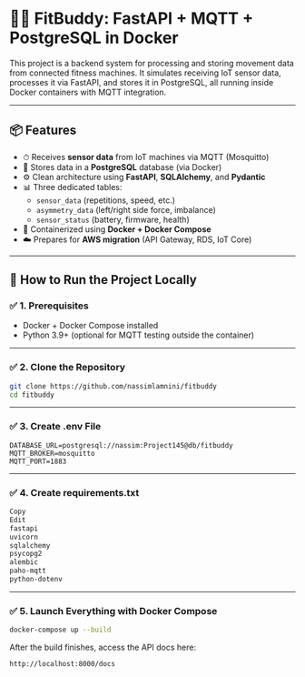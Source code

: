 # 🏋️‍♂️ FitBuddy: FastAPI + MQTT + PostgreSQL in Docker

This project is a backend system for processing and storing movement data from connected fitness machines. It simulates receiving IoT sensor data, processes it via FastAPI, and stores it in PostgreSQL, all running inside Docker containers with MQTT integration.

---

## 📦 Features

- ⏱ Receives **sensor data** from IoT machines via MQTT (Mosquitto)
- 💾 Stores data in a **PostgreSQL** database (via Docker)
- ⚙️ Clean architecture using **FastAPI**, **SQLAlchemy**, and **Pydantic**
- 📊 Three dedicated tables:
  - `sensor_data` (repetitions, speed, etc.)
  - `asymmetry_data` (left/right side force, imbalance)
  - `sensor_status` (battery, firmware, health)
- 🐳 Containerized using **Docker + Docker Compose**
- ☁️ Prepares for **AWS migration** (API Gateway, RDS, IoT Core)

---


## 🚀 How to Run the Project Locally

### ✅ 1. Prerequisites

- Docker + Docker Compose installed
- Python 3.9+ (optional for MQTT testing outside the container)

---

### ✅ 2. Clone the Repository

```bash
git clone https://github.com/nassimlamnini/fitbuddy
cd fitbuddy
```
---

### ✅ 3. Create .env File

```env
DATABASE_URL=postgresql://nassim:Project145@db/fitbuddy
MQTT_BROKER=mosquitto
MQTT_PORT=1883
```
---

### ✅ 4. Create requirements.txt
```txt
Copy
Edit
fastapi
uvicorn
sqlalchemy
psycopg2
alembic
paho-mqtt
python-dotenv
```
---

### ✅ 5. Launch Everything with Docker Compose
```bash
docker-compose up --build
```
After the build finishes, access the API docs here:

```bash
http://localhost:8000/docs
```

